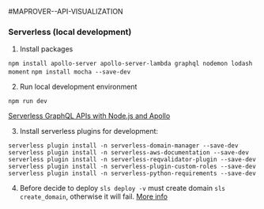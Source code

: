 #MAPROVER--API-VISUALIZATION

### Serverless (local development)

1. Install packages

```npm install apollo-server apollo-server-lambda graphql nodemon lodash moment```
```npm install mocha --save-dev```

2. Run local development environment

```npm run dev```

[Serverless GraphQL APIs with Node.js and Apollo](https://www.thomasmaximini.com/build-a-serverless-graphlql-api-with-apollo-server-on-aws-lambda)

3. Install serverless plugins for development:
```
serverless plugin install -n serverless-domain-manager --save-dev
serverless plugin install -n serverless-aws-documentation --save-dev
serverless plugin install -n serverless-reqvalidator-plugin --save-dev
serverless plugin install -n serverless-plugin-custom-roles --save-dev
serverless plugin install -n serverless-python-requirements --save-dev
```
4. Before decide to deploy `sls deploy -v` must create domain `sls create_domain`, otherwise it will fail.
   [More info](https://github.com/amplify-education/serverless-domain-manager/issues/343)